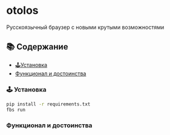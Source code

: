 # otolos
Русскоязычный браузер с новыми крутыми возможностями


## 📚 Содержание
- [🕹️Установка](https://github.com/MISHA35656/otolos/blob/main/README.md#%D1%83%D1%81%D1%82%D0%B0%D0%BD%D0%BE%D0%B2%D0%BA%D0%B0)
- [  Функционал и достоинства]()

### 🕹️ Установка 

```bash
pip install -r requirements.txt
fbs run
```
### Функционал и достоинства
